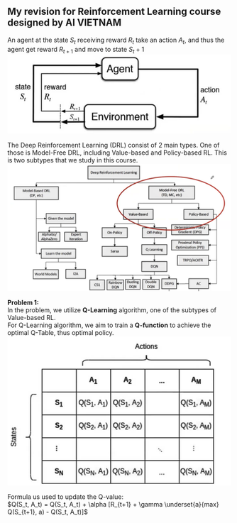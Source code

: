 ## My revision for Reinforcement Learning course designed by AI VIETNAM

An agent at the state $S_t$ receiving reward $R_t$ take an action $A_t$, and thus the agent get reward $R_{t+1}$ and move to state ${S_t+1}$ 
![RL overview](images/RL.jpg)

The Deep Reinforcement Learning (DRL) consist of 2 main types. One of those is Model-Free DRL, including Value-based and Policy-based RL. This is two subtypes that we study in this course. 
![RL overview 1](images/RL1.png)

**Problem 1:** <br>
In the problem, we utilize **Q-Learning** algorithm, one of the subtypes of Value-based RL.  <br>
For Q-Learning algorithm, we aim to train a **Q-function** to achieve the optimal Q-Table, thus optimal policy. <br>
![RL overview 2](images/RL2.jpg)

Formula us used to update the Q-value: <br>
$Q(S_t, A_t) = Q(S_t, A_t) + \alpha [R_{t+1} + \gamma \underset{a}{max} Q(S_{t+1}, a) - Q(S_t, A_t)]$

